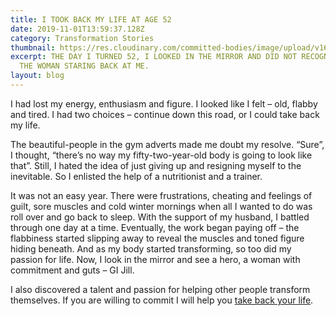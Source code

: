 ```yaml
---
title: I TOOK BACK MY LIFE AT AGE 52
date: 2019-11-01T13:59:37.128Z
category: Transformation Stories
thumbnail: https://res.cloudinary.com/committed-bodies/image/upload/v1642428022/blog/Committed_Bodies_Jill_take_back_your_life-e1594533049760_cptjnp.jpg
excerpt: THE DAY I TURNED 52, I LOOKED IN THE MIRROR AND DID NOT RECOGNISE
  THE WOMAN STARING BACK AT ME.
layout: blog
---
```

I had lost my energy, enthusiasm and figure. I looked like I felt – old, flabby and tired. I had two choices – continue down this road, or I could take back my life.

The beautiful-people in the gym adverts made me doubt my resolve. “Sure”, I thought, “there’s no way my fifty-two-year-old body is going to look like that”. Still, I hated the idea of just giving up and resigning myself to the inevitable. So I enlisted the help of a nutritionist and a trainer.

It was not an easy year. There were frustrations, cheating and feelings of guilt, sore muscles and cold winter mornings when all I wanted to do was roll over and go back to sleep. With the support of my husband, I battled through one day at a time. Eventually, the work began paying off – the flabbiness started slipping away to reveal the muscles and toned figure hiding beneath. And as my body started transforming, so too did my passion for life. Now, I look in the mirror and see a hero, a woman with commitment and guts – GI Jill.

I also discovered a talent and passion for helping other people transform themselves. If you are willing to commit I will help you [take back your life](https://committedbodies.co.za/services/take-back-your-life/).